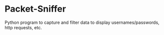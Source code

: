 # Packet-Sniffer
Python program to capture and filter data to display usernames/passwords, http requests, etc.
